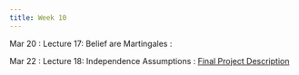 ```yaml
---
title: Week 10
---
```


Mar 20
: Lecture 17: Belief are Martingales
     : <!--   [Slides](https://docs.google.com/presentation/d/1j5rt4IMgSKdcxqnpQxnY-NfhNYwuqpSaE41rK-mlmhc/edit#slide=id.p) / [Notes](/lectures/lec16-cogbiases-1) /  -->
      
Mar 22
: Lecture 18: Independence Assumptions
     : [Final Project Description](https://docs.google.com/document/d/1G4FA29b3aggTMfwLsaBeDtXM_b32XVVqtS5RWQah23M/edit?usp=sharing) <!-- [Slides](https://docs.google.com/presentation/d/1j5rt4IMgSKdcxqnpQxnY-NfhNYwuqpSaE41rK-mlmhc/edit#slide=id.p) / [Notes](/lectures/lec16-cogbiases-1) /  -->

<!-- Mar 24 -->
<!-- : Discussion 10 -->
<!--     : -->   
